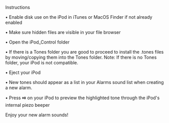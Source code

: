 Instructions

• Enable disk use on the iPod in iTunes or MacOS Finder if not already enabled

• Make sure hidden files are visible in your file browser

• Open the iPod_Control folder

• If there is a Tones folder you are good to proceed to install the .tones files by moving/copying them into the Tones folder. 
Note: If there is no Tones folder, your iPod is not compatible.

• Eject your iPod

• New tones should appear as a list in your Alarms sound list when creating a new alarm.

• Press ⏯️ on your iPod to preview the highlighted tone through the iPod's internal piezo beeper

Enjoy your new alarm sounds!
